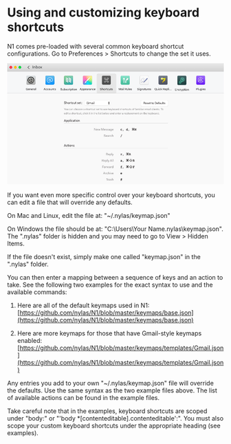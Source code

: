 # Using and customizing keyboard shortcuts

N1 comes pre-loaded with several common keyboard shortcut configurations. Go to Preferences > Shortcuts to change the set it uses.

![](./208505067-keyboard_shortcuts.png)

If you want even more specific control over your keyboard shortcuts, you can edit a file that will override any defaults.

On Mac and Linux, edit the file at: "~/.nylas/keymap.json"

On Windows the file should be at: "C:\Users\Your Name\.nylas\keymap.json". The ".nylas" folder is hidden and you may need to go to View > Hidden Items.

If the file doesn't exist, simply make one called "keymap.json" in the ".nylas" folder.

You can then enter a mapping between a sequence of keys and an action to take. See the following two examples for the exact syntax to use and the available commands:

1.  Here are all of the default keymaps used in N1: [https://github.com/nylas/N1/blob/master/keymaps/base.json](https://github.com/nylas/N1/blob/master/keymaps/base.json)

2.  Here are more keymaps for those that have Gmail-style keymaps enabled: [https://github.com/nylas/N1/blob/master/keymaps/templates/Gmail.json](https://github.com/nylas/N1/blob/master/keymaps/templates/Gmail.json)

Any entries you add to your own "~/.nylas/keymap.json" file will override the defaults. Use the same syntax as the two example files above. The list of available actions can be found in the example files.

Take careful note that in the examples, keyboard shortcuts are scoped under "body:" or "'body *[contenteditable].contenteditable':". You must also scope your custom keyboard shortcuts under the appropriate heading (see examples).


